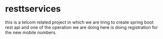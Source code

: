 # resttservices
this is a telcom related project in which we are tring to create spring boot rest api and one of the operation we are doing here is doing registration for the new mobile numbers.
